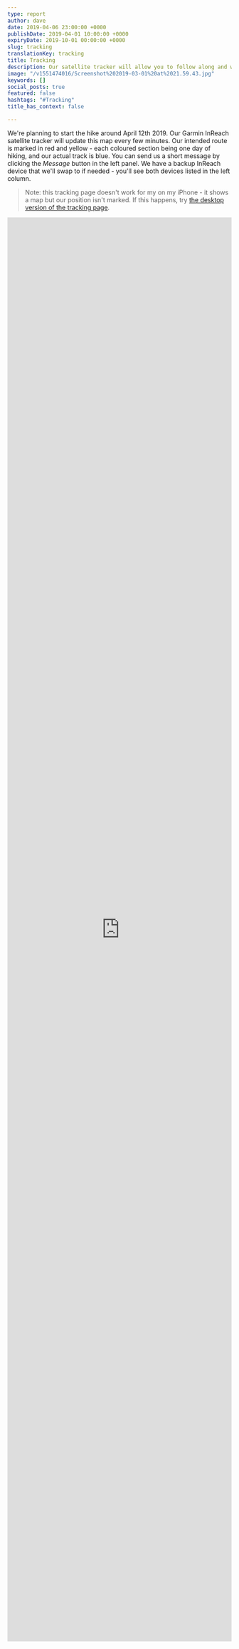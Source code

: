 ```yaml
---
type: report
author: dave
date: 2019-04-06 23:00:00 +0000
publishDate: 2019-04-01 10:00:00 +0000
expiryDate: 2019-10-01 00:00:00 +0000
slug: tracking
translationKey: tracking
title: Tracking
description: Our satellite tracker will allow you to follow along and watch our progress.
image: "/v1551474016/Screenshot%202019-03-01%20at%2021.59.43.jpg"
keywords: []
social_posts: true
featured: false
hashtags: "#Tracking"
title_has_context: false

---
```

We're planning to start the hike around April 12th 2019. Our Garmin InReach satellite tracker will update this map every few minutes. Our intended route is marked in red and yellow - each coloured section being one day of hiking, and our actual track is blue. You can send us a short message by clicking the *Message* button in the left panel. We have a backup InReach device that we'll swap to if needed - you'll see both devices listed in the left column.

> Note: this tracking page doesn't work for my on my iPhone - it shows a map but our position isn't marked. If this happens, try [the desktop version of the tracking page](https://share.garmin.com/wildernessprime/Map/RequestDesktopSite).

<iframe src="https://share.garmin.com/wildernessprime" frameborder="0" marginwidth="0" marginheight="0" style="width: 100%; height:80vh;"></iframe>